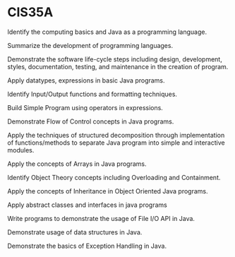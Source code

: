 # CIS35A
Identify the computing basics and Java as a programming language.

Summarize the development of programming languages.

Demonstrate the software life-cycle steps including design, development, styles, documentation, testing, and
maintenance in the creation of program.

Apply datatypes, expressions in basic Java programs.

Identify Input/Output functions and formatting techniques.

Build Simple Program using operators in expressions.

Demonstrate Flow of Control concepts in Java programs.

Apply the techniques of structured decomposition through implementation of functions/methods to separate Java
program into simple and interactive modules.

Apply the concepts of Arrays in Java programs.

Identify Object Theory concepts including Overloading and Containment.

Apply the concepts of Inheritance in Object Oriented Java programs.

Apply abstract classes and interfaces in java programs

Write programs to demonstrate the usage of File I/O API in Java.

Demonstrate usage of data structures in Java.

Demonstrate the basics of Exception Handling in Java.
